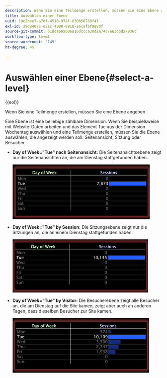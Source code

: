 ```yaml
---
description: Wenn Sie eine Teilmenge erstellen, müssen Sie eine Ebene angeben.
title: Auswählen einer Ebene
uuid: 18c2bee7-a70f-4510-978f-830b56780f47
exl-id: 39d8407c-e2ec-4080-8918-26cafbf988df
source-git-commit: b1dda69a606a16dccca30d2a74c7e63dbd27936c
workflow-type: tm+mt
source-wordcount: '149'
ht-degree: 4%

---
```


# Auswählen einer Ebene{#select-a-level}

{{eol}}

Wenn Sie eine Teilmenge erstellen, müssen Sie eine Ebene angeben.

Eine Ebene ist eine beliebige zählbare Dimension. Wenn Sie beispielsweise mit Website-Daten arbeiten und das Element Tue aus der Dimension Wochentag auswählen und eine Teilmenge erstellen, müssen Sie die Ebene auswählen, die angezeigt werden soll: Seitenansicht, Sitzung oder Besucher.

* **Day of Week=&quot;Tue&quot; nach Seitenansicht:** Die Seitenansichtsebene zeigt nur die Seitenansichten an, die am Dienstag stattgefunden haben.

   ![](assets/vis_Subset_byPageView.png)

* **Day of Week=&quot;Tue&quot; by Session:** Die Sitzungsebene zeigt nur die Sitzungen an, die an einem Dienstag stattgefunden haben.

   ![](assets/vis_Subset_bySession.png)

* **Day of Week=&quot;Tue&quot; by Visitor:** Die Besucherebene zeigt alle Besucher an, die am Dienstag auf die Site kamen, zeigt aber auch an anderen Tagen, dass dieselben Besucher zur Site kamen.

   ![](assets/vis_Subset_byVisitor.png)
